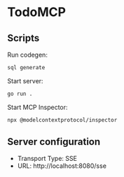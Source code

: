 # TodoMCP

## Scripts

Run codegen:

```bash
sql generate
```

Start server:

```bash
go run .
```

Start MCP Inspector:

```bash
npx @modelcontextprotocol/inspector
```

## Server configuration

- Transport Type: SSE
- URL: http://localhost:8080/sse
